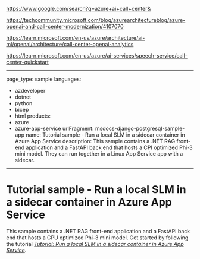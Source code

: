 https://www.google.com/search?q=azure+ai+call+center&

https://techcommunity.microsoft.com/blog/azurearchitectureblog/azure-openai-and-call-center-modernization/4107070

https://learn.microsoft.com/en-us/azure/architecture/ai-ml/openai/architecture/call-center-openai-analytics

https://learn.microsoft.com/en-us/azure/ai-services/speech-service/call-center-quickstart

---
page_type: sample
languages:
- azdeveloper
- dotnet
- python
- bicep
- html
products:
- azure
- azure-app-service
urlFragment: msdocs-django-postgresql-sample-app
name: Tutorial sample - Run a local SLM in a sidecar container in Azure App Service
description: This sample contains a .NET RAG front-end application and a FastAPI back end that hosts a CPI optimized Phi-3 mini model. They can run together in a Linux App Service app with a sidecar.
---
<!-- YAML front-matter schema: https://review.learn.microsoft.com/en-us/help/contribute/samples/process/onboarding?branch=main#supported-metadata-fields-for-readmemd -->

# Tutorial sample - Run a local SLM in a sidecar container in Azure App Service

This sample contains a .NET RAG front-end application and a FastAPI back end that hosts a CPU optimized Phi-3 mini model. Get started by following the tutorial [*Tutorial: Run a local SLM in a sidecar container 
 in Azure App Service*](https://docs.microsoft.com/azure/app-service/tutorial-sidecar-local-slm).
